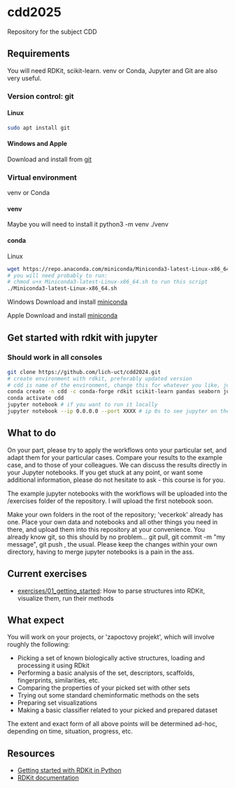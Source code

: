 # cdd2025
Repository for the subject CDD


## Requirements
You will need RDKit, scikit-learn. venv or Conda, Jupyter and Git are also very useful.

### Version control: git
#### Linux
```bash
sudo apt install git
```

#### Windows and Apple
Download and install from [git](https://git-scm.com/downloads)

### Virtual environment
venv or Conda

#### venv
Maybe you will need to install it
python3 -m venv ./venv

#### conda
Linux
```bash
wget https://repo.anaconda.com/miniconda/Miniconda3-latest-Linux-x86_64.sh
# you will need probably to run:
# chmod u+x Miniconda3-latest-Linux-x86_64.sh to run this script
./Miniconda3-latest-Linux-x86_64.sh
```

Windows
Download and install [miniconda](https://docs.conda.io/projects/conda/en/latest/user-guide/install/windows.html)

Apple
Download and install [miniconda](https://docs.conda.io/projects/conda/en/latest/user-guide/install/macos.html)


## Get started with rdkit with jupyter
### Should work in all consoles
```bash
git clone https://github.com/lich-uct/cdd2024.git
# create environment with rdkit, preferably updated version
# cdd is name of the environment, change this for whatever you like, jupyter is for our convenience, otherwise you can use plain python scripts
conda create -n cdd -c conda-forge rdkit scikit-learn pandas seaborn jupyter
conda activate cdd
jupyter notebook # if you want to run it locally
jupyter notebook --ip 0.0.0.0 --port XXXX # ip 0s to see jupyter on the Internet, port XXXX as maybe you don't want to run it on default 8888 port
```

## What to do
On your part, please try to apply the workflows onto your particular set, and adapt them for your particular cases. Compare your results to the example case, and to those of your colleagues. We can discuss the results directly in your Jupyter notebooks. If you get stuck at any point, or want some additional information, please do not hesitate to ask - this course is for you.

The example jupyter notebooks with the workflows will be uploaded into the /exercises folder of the repository. I will upload the first notebook soon.

Make your own folders in the root of the repository; 'vecerkok' already has one. Place your own data and notebooks and all other things you need in there, and upload them into this repository at your convenience. You already know git, so this should by no problem... git pull, git commit -m "my message", git push , the usual. Please keep the changes within your own directory, having to merge jupyter notebooks is a pain in the ass.

## Current exercises
 - [exercises/01_getting_started](exercises/01_getting_started.ipynb): How to parse structures into RDKit, visualize them, run their methods


## What expect
You will work on your projects, or 'zapoctovy projekt', which will involve roughly the following:
 - Picking a set of known biologically active structures, loading and processing it using RDkit
 - Performing a basic analysis of the set, descriptors, scaffolds, fingerprints, similarities, etc.
 - Comparing the properties of your picked set with other sets
 - Trying out some standard cheminformatic methods on the sets
 - Preparing set visualizations
 - Making a basic classifier related to your picked and prepared dataset

 The extent and exact form of all above points will be determined ad-hoc, depending on time, situation, progress, etc.

## Resources
 - [Getting started with RDKit in Python](http://www.rdkit.org/docs/GettingStartedInPython.html)
 - [RDKit documentation](https://www.rdkit.org/docs/)
